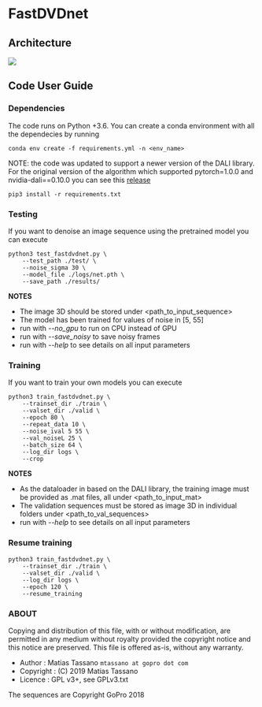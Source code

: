 # FastDVDnet

## Architecture

<img src="https://github.com/m-tassano/fastdvdnet/raw/master/img/arch.png" heigth=350>

## Code User Guide

### Dependencies

The code runs on Python +3.6. You can create a conda environment with all the dependecies by running
```
conda env create -f requirements.yml -n <env_name>
```
NOTE: the code was updated to support a newer version of the DALI library. For the original version of the algorithm which supported pytorch=1.0.0 and nvidia-dali==0.10.0 you can see this [release](https://github.com/m-tassano/fastdvdnet/releases/tag/v0.1)
```
pip3 install -r requirements.txt
```
### Testing

If you want to denoise an image sequence using the pretrained model you can execute

```
python3 test_fastdvdnet.py \
	--test_path ./test/ \
	--noise_sigma 30 \
	--model_file ./logs/net.pth \
	--save_path ./results/
```

**NOTES**
* The image 3D should be stored under <path_to_input_sequence>
* The model has been trained for values of noise in [5, 55]
* run with *--no_gpu* to run on CPU instead of GPU
* run with *--save_noisy* to save noisy frames
* run with *--help* to see details on all input parameters

### Training

If you want to train your own models you can execute

```
python3 train_fastdvdnet.py \
	--trainset_dir ./train \
	--valset_dir ./valid \
	--epoch 80 \
	--repeat_data 10 \
	--noise_ival 5 55 \
	--val_noiseL 25 \
	--batch_size 64 \
	--log_dir logs \
	--crop
```

**NOTES**
* As the dataloader in based on the DALI library, the training image must be provided as .mat files, all under <path_to_input_mat>
* The validation sequences must be stored as image 3D in individual folders under <path_to_val_sequences>
* run with *--help* to see details on all input parameters

### Resume training

```
python3 train_fastdvdnet.py \
	--trainset_dir ./train \
	--valset_dir ./valid \
	--log_dir logs \
	--epoch 120 \
	--resume_training
```

### ABOUT
Copying and distribution of this file, with or without modification, are permitted in any medium without royalty provided the copyright notice and this notice are preserved. This file is offered as-is, without any warranty.

- Author : Matias Tassano ```mtassano at gopro dot com```
- Copyright : (C) 2019 Matias Tassano
- Licence : GPL v3+, see GPLv3.txt

The sequences are Copyright GoPro 2018

